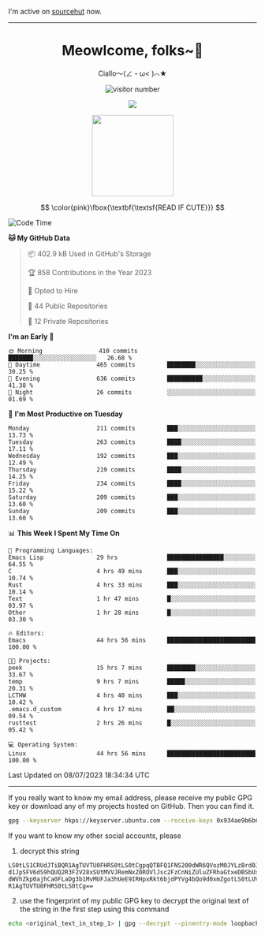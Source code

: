 I'm active on [sourcehut](https://sr.ht/~meow_king/) now. 

---

<div align="center">
  <h1>Meowlcome, folks~👋</h1>
  <p>Ciallo～(∠・ω< )⌒★</p>
</div>

<p align="center">
  <img src="https://count.getloli.com/get/@Ziqi-Yang?theme=rule34" alt="visitor number" />
</p>

<p align="center">
  <img src="https://skillicons.dev/icons?i=rust,c,py,flutter,go,java,js,bash,linux,emacs" />
</p>
<p align="center">
  <img height="165" src="https://github-readme-stats.vercel.app/api?username=Ziqi-Yang&show_icons=true&include_all_commits=true&hide_border=true" />
</p>

$$
\color{pink}\fbox{\textbf{\textsf{READ IF CUTE}}}
$$

<!--START_SECTION:waka-->
![Code Time](http://img.shields.io/badge/Code%20Time-1%2C345%20hrs-blue)

**🐱 My GitHub Data** 

> 📦 402.9 kB Used in GitHub's Storage 
 > 
> 🏆 858 Contributions in the Year 2023
 > 
> 💼 Opted to Hire
 > 
> 📜 44 Public Repositories 
 > 
> 🔑 12 Private Repositories 
 > 
**I'm an Early 🐤** 

```text
🌞 Morning                410 commits         ███████░░░░░░░░░░░░░░░░░░   26.68 % 
🌆 Daytime                465 commits         ████████░░░░░░░░░░░░░░░░░   30.25 % 
🌃 Evening                636 commits         ██████████░░░░░░░░░░░░░░░   41.38 % 
🌙 Night                  26 commits          ░░░░░░░░░░░░░░░░░░░░░░░░░   01.69 % 
```
📅 **I'm Most Productive on Tuesday** 

```text
Monday                   211 commits         ███░░░░░░░░░░░░░░░░░░░░░░   13.73 % 
Tuesday                  263 commits         ████░░░░░░░░░░░░░░░░░░░░░   17.11 % 
Wednesday                192 commits         ███░░░░░░░░░░░░░░░░░░░░░░   12.49 % 
Thursday                 219 commits         ████░░░░░░░░░░░░░░░░░░░░░   14.25 % 
Friday                   234 commits         ████░░░░░░░░░░░░░░░░░░░░░   15.22 % 
Saturday                 209 commits         ███░░░░░░░░░░░░░░░░░░░░░░   13.60 % 
Sunday                   209 commits         ███░░░░░░░░░░░░░░░░░░░░░░   13.60 % 
```


📊 **This Week I Spent My Time On** 

```text
💬 Programming Languages: 
Emacs Lisp               29 hrs              ████████████████░░░░░░░░░   64.55 % 
C                        4 hrs 49 mins       ███░░░░░░░░░░░░░░░░░░░░░░   10.74 % 
Rust                     4 hrs 33 mins       ███░░░░░░░░░░░░░░░░░░░░░░   10.14 % 
Text                     1 hr 47 mins        █░░░░░░░░░░░░░░░░░░░░░░░░   03.97 % 
Other                    1 hr 28 mins        █░░░░░░░░░░░░░░░░░░░░░░░░   03.30 % 

🔥 Editors: 
Emacs                    44 hrs 56 mins      █████████████████████████   100.00 % 

🐱‍💻 Projects: 
peek                     15 hrs 7 mins       ████████░░░░░░░░░░░░░░░░░   33.67 % 
temp                     9 hrs 7 mins        █████░░░░░░░░░░░░░░░░░░░░   20.31 % 
LCTHW                    4 hrs 40 mins       ███░░░░░░░░░░░░░░░░░░░░░░   10.42 % 
.emacs.d_custom          4 hrs 17 mins       ██░░░░░░░░░░░░░░░░░░░░░░░   09.54 % 
rusttest                 2 hrs 26 mins       █░░░░░░░░░░░░░░░░░░░░░░░░   05.42 % 

💻 Operating System: 
Linux                    44 hrs 56 mins      █████████████████████████   100.00 % 
```


 Last Updated on 08/07/2023 18:34:34 UTC
<!--END_SECTION:waka-->

-----

If you really want to know my email address, please receive my public GPG key or download any of my projects hosted on GitHub. Then you can find it. 
```bash
gpg --keyserver hkps://keyserver.ubuntu.com --receive-keys 0x934ae9b6b6e9ff34
```
If you want to know my other social accounts, please
1) decrypt this string
```
LS0tLS1CRUdJTiBQR1AgTUVTU0FHRS0tLS0tCgpqQTBFQ1FNS200dWR6QVozM0JYLzBrd0JNU0Ru
d1JpSFV6dS9hQUQ2R3F2V28xSUtMVVJRemNxZ0ROVlJsc2FzCnNiZUluZFRhaGtxeDBSbUxEajVq
dWVhZkp0ajhCa0FLaDg3b1MvMUFJa3hUeE9IRHpxRkt6bjdPYVg4bQo9d0xmZgotLS0tLUVORCBQ
R1AgTUVTU0FHRS0tLS0tCg==
```
2) use the fingerprint of my public GPG key to decrypt the original text of the string in the first step using this command
```bash
echo <original_text_in_step_1> | gpg --decrypt --pinentry-mode loopback --armor
```


